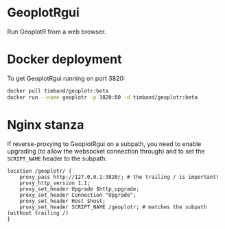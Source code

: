 # GeoplotRgui

Run GeoplotR from a web browser.

# Docker deployment

To get GeoplotRgui running on port 3820:

```sh
docker pull timband/geoplotr:beta
docker run --name geoplotr -p 3820:80 -d timband/geoplotr:beta
```

# Nginx stanza

If reverse-proxying to GeoplotRgui on a subpath, you need to
enable upgrading (to allow the websocket connection through)
and to set the `SCRIPT_NAME` header to the subpath:

```
location /geoplotr/ {
    proxy_pass http://127.0.0.1:3820/; # the trailing / is important!
    proxy_http_version 1.1;
    proxy_set_header Upgrade $http_upgrade;
    proxy_set_header Connection "Upgrade";
    proxy_set_header Host $host;
    proxy_set_header SCRIPT_NAME /geoplotr; # matches the subpath (without trailing /)
}
```
